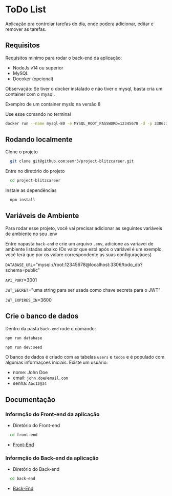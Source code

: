 # ToDo List

Aplicação pra controlar tarefas do dia, onde podera adicionar, editar e remover as tarefas.

## Requisitos

Requisitos minimo para rodar o back-end da aplicação:

- NodeJs v14 ou superior
- MySQL
- Docoker (opcional)

Observação: Se tiver o docker instalado e não tiver o mysql, basta cria um container com o mysql.

Exemplro de um container myslq na versão 8

Use esse comando no terminal

```bash
docker run --name mysql-80 -e MYSQL_ROOT_PASSWORD=12345678 -d -p 3306:3306 mysql:8

```

## Rodando localmente

Clone o projeto

```bash
  git clone git@github.com:eemr3/project-blitzcareer.git
```

Entre no diretório do projeto

```bash
  cd project-blitzcareer
```

Instale as dependências

```bash
  npm install
```

## Variáveis de Ambiente

Para rodar esse projeto, você vai precisar adicionar as seguintes variáveis de ambiente no seu .env

Entre napasta `back-end` e crie um arquivo `.env`, adicione as variavei de ambiente listadas abaixo
(Os valor que está após o variável é um exemplo, você terá que por os valore correspondente as suas configuraçãoes)

`DATABASE_URL`="mysql://root:12345678@localhost:3306/todo_db?schema=public"

`API_PORT`=3001

`JWT_SECRET`="uma string para ser usada como chave secreta para o JWT"

`JWT_EXPIRES_IN`=3600

## Crie o banco de dados

Dentro da pasta `back-end` rode o comando:

```bash
npm run database
```

```bash
npm run dev:seed
```

O banco de dados é criado com as tabelas `users` e `todos` e é populado com algumas informaçoes iniciais.
Existe um usuário:

- nome: John Doe
- email: `john.doe@email.com`
- senha: `Abc12@34`

## Documentação

### Informção do Front-end da aplicação

- Diretório do Front-end

```bash
  cd front-end
```

- [Front-End](https://github.com/eemr3/project-blitzcareer/tree/main/front-end)

### Informção do Back-end da aplicação

- Diretório do Back-end

```bash
  cd back-end
```

- [Back-End](https://github.com/eemr3/project-blitzcareer/tree/main/back-end)
